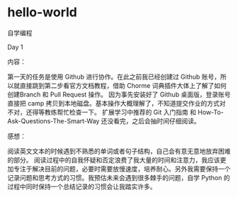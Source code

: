 # hello-world
自学编程

Day 1

内容：

第一天的任务是使用 Github 进行协作。在此之前我已经创建过 Github 账号，所以就直接跳到第二步看官方文档教程，借助 Chorme 词典插件大体上了解了如何创建Branch 和 Pull Request 操作。
因为事先安装好了 Github 桌面版，登录账号直接把 camp 拷贝到本地磁盘。基本操作大概理解了，不知道提交作业的方式对不对，还得等教练帮忙检查一下。
扩展学习中推荐的 Git 入门指南 和 How-To-Ask-Questions-The-Smart-Way 还没看完，之后会抽时间仔细阅读。

感想：

阅读英文文本的时候遇到不熟悉的单词或者句子结构，自己会有意无意地放弃困难的部分。
阅读过程中的自我怀疑和否定浪费了我大量的时间和注意力，我应该更加专注于解决目前的问题，必要时需要放慢速度，培养耐心。另外我需要保持一个记录问题和思考方式的习惯。我预估未来会遇到很多棘手的问题，自学 Python 的过程中同时保持一个总结记录的习惯会让我踏实许多。



